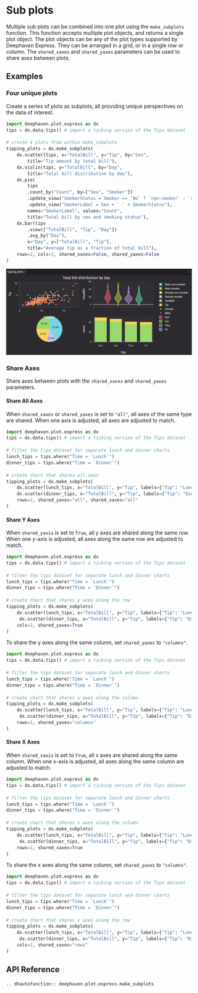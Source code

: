 # Sub plots

Multiple sub plots can be combined into one plot using the `make_subplots` function. This function accepts multiple plot objects, and returns a single plot object. The plot objects can be any of the plot types supported by Deephaven Express. They can be arranged in a grid, or in a single row or column. The `shared_xaxes` and `shared_yaxes` parameters can be used to share axes between plots.

## Examples

### Four unique plots

Create a series of plots as subplots, all providing unique perspectives on the data of interest.

```python order=tipping_plots,tips
import deephaven.plot.express as dx
tips = dx.data.tips() # import a ticking version of the Tips dataset

# create 4 plots from within make_subplots
tipping_plots = dx.make_subplots(
    dx.scatter(tips, x="TotalBill", y="Tip", by="Sex",
        title="Tip amount by total bill"),
    dx.violin(tips, y="TotalBill", by="Day",
        title="Total bill distribution by day"),
    dx.pie(
        tips
        .count_by("Count", by=["Sex", "Smoker"])
        .update_view("SmokerStatus = Smoker == `No` ? `non-smoker` : `smoker`")
        .update_view("SmokerLabel = Sex + ` ` + SmokerStatus"),
        names="SmokerLabel", values="Count",
        title="Total bill by sex and smoking status"),
    dx.bar(tips
        .view(["TotalBill", "Tip", "Day"])
        .avg_by("Day"),
        x="Day", y=["TotalBill", "Tip"],
        title="Average tip as a fraction of total bill"),
    rows=2, cols=2, shared_xaxes=False, shared_yaxes=False
)
```

![Sub Plot Basic Example](./_assets/sub_plot.png)

### Share Axes

Share axes between plots with the `shared_xaxes` and `shared_yaxes` parameters.

#### Share All Axes

When `shared_xaxes` or `shared_yaxes` is set to `"all"`, all axes of the same type are shared.
When one axis is adjusted, all axes are adjusted to match.

```python order=tipping_plots,lunch_tips,dinner_tips
import deephaven.plot.express as dx
tips = dx.data.tips() # import a ticking version of the Tips dataset

# filter the tips dataset for separate lunch and dinner charts
lunch_tips = tips.where("Time = `Lunch`")
dinner_tips = tips.where("Time = `Dinner`")

# create chart that shares all axes
tipping_plots = dx.make_subplots(
    dx.scatter(lunch_tips, x="TotalBill", y="Tip", labels={"Tip": "Lunch Tips"}),
    dx.scatter(dinner_tips, x="TotalBill", y="Tip", labels={"Tip": "Dinner Tips"}),
    rows=2, shared_yaxes="all", shared_xaxes="all"
)
```

#### Share Y Axes

When `shared_yaxis` is set to `True`, all y axes are shared along the same row.
When one y-axis is adjusted, all axes along the same row are adjusted to match.

```python order=tipping_plots,lunch_tips,dinner_tips
import deephaven.plot.express as dx
tips = dx.data.tips() # import a ticking version of the Tips dataset

# filter the tips dataset for separate lunch and dinner charts
lunch_tips = tips.where("Time = `Lunch`")
dinner_tips = tips.where("Time = `Dinner`")

# create chart that shares y axes along the row
tipping_plots = dx.make_subplots(
    dx.scatter(lunch_tips, x="TotalBill", y="Tip", labels={"Tip": "Lunch Tips"}),
     dx.scatter(dinner_tips, x="TotalBill", y="Tip", labels={"Tip": "Dinner Tips"}),
    cols=2, shared_yaxes=True
)
```

To share the y axes along the same column, set `shared_yaxes` to `"columns"`.

```python order=tipping_plots,lunch_tips,dinner_tips
import deephaven.plot.express as dx
tips = dx.data.tips() # import a ticking version of the Tips dataset

# filter the tips dataset for separate lunch and dinner charts
lunch_tips = tips.where("Time = `Lunch`")
dinner_tips = tips.where("Time = `Dinner`")

# create chart that shares y axes along the column
tipping_plots = dx.make_subplots(
    dx.scatter(lunch_tips, x="TotalBill", y="Tip", labels={"Tip": "Lunch Tips"}),
     dx.scatter(dinner_tips, x="TotalBill", y="Tip", labels={"Tip": "Dinner Tips"}),
    rows=2, shared_yaxes="columns"
)
```

#### Share X Axes

When `shared_xaxis` is set to `True`, all x axes are shared along the same column.
When one x-axis is adjusted, all axes along the same column are adjusted to match.

```python order=tipping_plots,lunch_tips,dinner_tips
import deephaven.plot.express as dx
tips = dx.data.tips() # import a ticking version of the Tips dataset

# filter the tips dataset for separate lunch and dinner charts
lunch_tips = tips.where("Time = `Lunch`")
dinner_tips = tips.where("Time = `Dinner`")

# create chart that shares x axes along the column
tipping_plots = dx.make_subplots(
    dx.scatter(lunch_tips, x="TotalBill", y="Tip", labels={"Tip": "Lunch Tips"}),
     dx.scatter(dinner_tips, x="TotalBill", y="Tip", labels={"Tip": "Dinner Tips"}),
    rows=2, shared_xaxes=True
)
```

To share the x axes along the same column, set `shared_yaxes` to `"columns"`.

```python order=tipping_plots,lunch_tips,dinner_tips
import deephaven.plot.express as dx
tips = dx.data.tips() # import a ticking version of the Tips dataset

# filter the tips dataset for separate lunch and dinner charts
lunch_tips = tips.where("Time = `Lunch`")
dinner_tips = tips.where("Time = `Dinner`")

# create chart that shares x axes along the row
tipping_plots = dx.make_subplots(
    dx.scatter(lunch_tips, x="TotalBill", y="Tip", labels={"Tip": "Lunch Tips"}),
     dx.scatter(dinner_tips, x="TotalBill", y="Tip", labels={"Tip": "Dinner Tips"}),
    cols=2, shared_xaxes="rows"
)
```

## API Reference
```{eval-rst}
.. dhautofunction:: deephaven.plot.express.make_subplots
```
